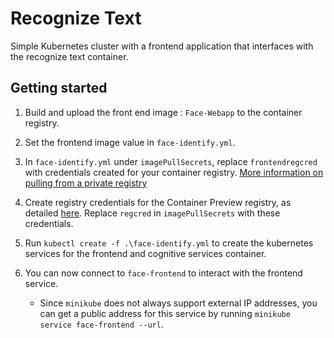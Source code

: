 # Recognize Text

Simple Kubernetes cluster with a frontend application that interfaces with the recognize text container.

## Getting started

1. Build and upload the front end image : `Face-Webapp` to the container registry.
2. Set the frontend image value in `face-identify.yml`.
3. In `face-identify.yml` under `imagePullSecrets`, replace `frontendregcred` with credentials created for your container registry. [More information on pulling from a private registry](https://kubernetes.io/docs/tasks/configure-pod-container/pull-image-private-registry/)

4. Create registry credentials for the Container Preview registry, as detailed [here](https://thorsten-hans.com/how-to-use-a-private-azure-container-registry-with-kubernetes-9b86e67b93b6). Replace `regcred` in `imagePullSecrets` with these credentials.

5. Run `kubectl create -f .\face-identify.yml` to create the kubernetes services for the frontend and cognitive services container.
6. You can now connect to `face-frontend` to interact with the frontend service. 
    - Since `minikube` does not always support external IP addresses, you can get a public address for this service by running `minikube service face-frontend --url`.

